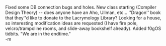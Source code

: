Fixed some DB connection bugs and holes.  New class starting (Compiler Design Theory) -- does anyone have an Aho, Ullman, etc... ''Dragon'' book that they''d like to donate to the Lacrymology Library?  Looking for a house, so interesting modification ideas are requested (I have fire pole, velcro/trampoline rooms, and slide-away bookshelf already).  Added f0gOS tidbits.  "We are in the endtime."<br/>
-m
